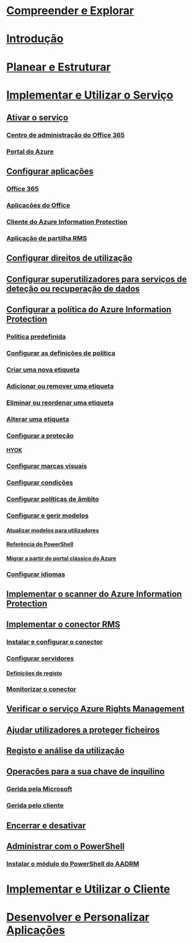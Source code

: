 # [Compreender e Explorar](/information-protection/understand-explore/what-is-information-protection)
# [Introdução](/information-protection/get-started/requirements-azure-rms)
# [Planear e Estruturar](/information-protection/plan-design/deployment-roadmap)
# [Implementar e Utilizar o Serviço](activate-service.md)
## [Ativar o serviço](activate-service.md)
### [Centro de administração do Office 365](activate-office365.md)
### [Portal do Azure](activate-azure.md)
## [Configurar aplicações](configure-applications.md)
### [Office 365](configure-office365.md)
### [Aplicações do Office](configure-office-apps.md)
### [Cliente do Azure Information Protection](configure-client.md)
### [Aplicação de partilha RMS](configure-sharing-app.md)
## [Configurar direitos de utilização](configure-usage-rights.md)
## [Configurar superutilizadores para serviços de deteção ou recuperação de dados](configure-super-users.md)
## [Configurar a política do Azure Information Protection](configure-policy.md)
### [Política predefinida](configure-policy-default.md)
### [Configurar as definições de política](configure-policy-settings.md)
### [Criar uma nova etiqueta](configure-policy-new-label.md)
### [Adicionar ou remover uma etiqueta](configure-policy-add-remove-label.md)
### [Eliminar ou reordenar uma etiqueta](configure-policy-delete-reorder.md)
### [Alterar uma etiqueta](configure-policy-change-label.md)
### [Configurar a proteção](configure-policy-protection.md)
#### [HYOK](configure-adrms-restrictions.md)
### [Configurar marcas visuais](configure-policy-markings.md)
### [Configurar condições](configure-policy-classification.md)
### [Configurar políticas de âmbito](configure-policy-scope.md)
### [Configurar e gerir modelos](configure-policy-templates.md)
#### [Atualizar modelos para utilizadores](refresh-templates.md)
#### [Referência do PowerShell](configure-templates-with-powershell.md)
#### [Migrar a partir do portal clássico do Azure](migrate-portal.md)
### [Configurar idiomas](configure-policy-languages.md)
## [Implementar o scanner do Azure Information Protection](deploy-aip-scanner.md)
## [Implementar o conector RMS](deploy-rms-connector.md)
### [Instalar e configurar o conector](install-configure-rms-connector.md)
### [Configurar servidores](configure-servers-rms-connector.md)
#### [Definições de registo](rms-connector-registry-settings.md)
### [Monitorizar o conector](monitor-rms-connector.md)
## [Verificar o serviço Azure Rights Management](verify.md)
## [Ajudar utilizadores a proteger ficheiros](help-users.md)
## [Registo e análise da utilização](log-analyze-usage.md)
## [Operações para a sua chave de inquilino](operations-tenant-key.md)
### [Gerida pela Microsoft](operations-microsoft-managed-tenant-key.md)
### [Gerida pelo cliente](operations-customer-managed-tenant-key.md)
## [Encerrar e desativar](decommission-deactivate.md)
## [Administrar com o PowerShell](administer-powershell.md)
### [Instalar o módulo do PowerShell do AADRM](install-powershell.md)
# [Implementar e Utilizar o Cliente](/information-protection/rms-client/use-client)
# [Desenvolver e Personalizar Aplicações](/information-protection/develop/developers-guide)

